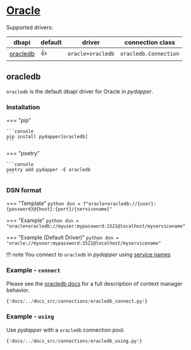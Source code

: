 # [Oracle](https://www.oracle.com/database/)
Supported drivers:

| dbapi                                                                   | default    | driver             | connection class       |
|-------------------------------------------------------------------------|------------|--------------------|------------------------|
| [oracledb](https://python-oracledb.readthedocs.io/en/latest/index.html) | :thumbsup: | `oracle+oracledb`  | `oracledb.Connection`  |


## oracledb
`oracledb` is the default dbapi driver for Oracle in *pydapper*.

### Installation
=== "pip"

    ```console
    pip install pydapper[oracledb]
    ```

=== "poetry"

    ```console
    poetry add pydapper -E oracledb
    ```

### DSN format
=== "Template"
    ```python
    dsn = f"oracle+oracledb://{user}:{password}@{host}:{port}/{servicename}"
    ```

=== "Example"
    ```python
    dsn = "oracle+oracledb://myuser:mypassword:1521@localhost/myservicename"
    ```

=== "Example (Default Driver)"
    ```python
    dsn = "oracle://myuser:mypassword:1521@localhost/myservicename"
    ```

!!! note
    You connect to `oracledb` in *pydapper* using [service names](https://docs.oracle.com/cd/B19306_01/server.102/b14237/initparams188.htm#REFRN10194)

### Example - `connect`
Please see the 
[oracledb docs](https://python-oracledb.readthedocs.io/en/latest/user_guide/connection_handling.html#creating-a-standalone-connection) 
for a full description of context manager behavior.

```python
{!docs/../docs_src/connections/oracledb_connect.py!}
```

### Example - `using`
Use *pydapper* with a `oracledb` connection pool.

```python
{!docs/../docs_src/connections/oracledb_using.py!}
```
